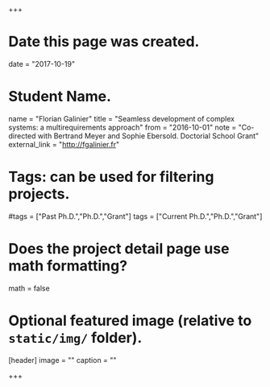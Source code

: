 +++
# Date this page was created.
date = "2017-10-19"

# Student Name.
name = "Florian Galinier"
title = "Seamless development of complex systems: a multirequirements approach"
from = "2016-10-01"
note = "Co-directed with Bertrand Meyer and Sophie Ebersold. Doctorial School Grant"
external_link = "http://fgalinier.fr"

# Tags: can be used for filtering projects.
#tags = ["Past Ph.D.","Ph.D.","Grant"]
tags = ["Current Ph.D.","Ph.D.","Grant"]

# Does the project detail page use math formatting?
math = false

# Optional featured image (relative to `static/img/` folder).
[header]
image = ""
caption = ""

+++
